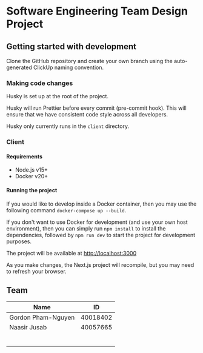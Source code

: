 # Software Engineering Team Design Project

## Getting started with development

Clone the GitHub repository and create your own branch using the auto-generated ClickUp naming convention.

### Making code changes

Husky is set up at the root of the project.

Husky will run Prettier before every commit (pre-commit hook). This will ensure that we have consistent code style across all developers.

Husky only currently runs in the `client` directory.

### Client

#### Requirements

- Node.js v15+
- Docker v20+

#### Running the project

If you would like to develop inside a Docker container, then you may use the following command `docker-compose up --build`.

If you don't want to use Docker for development (and use your own host environment), then you can simply run `npm install` to install the dependencies, followed by `npm run dev` to start the project for development purposes.

The project will be available at <http://localhost:3000>

As you make changes, the Next.js project will recompile, but you may need to refresh your browser.

## Team

| Name               | ID       |
| ------------------ | -------- |
| Gordon Pham-Nguyen | 40018402 |
| Naasir Jusab       | 40057665 |
|                    |          |
|                    |          |
|                    |          |
|                    |          |
|                    |          |
|                    |          |
